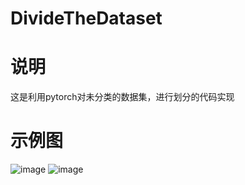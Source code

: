 # DivideTheDataset

# 说明
这是利用pytorch对未分类的数据集，进行划分的代码实现

# 示例图
![image](https://github.com/jiachongliu/DivideTheDataset/tree/master/image/1.png)
![image](https://github.com/jiachongliu/DivideTheDataset/tree/master/image/2.png)
